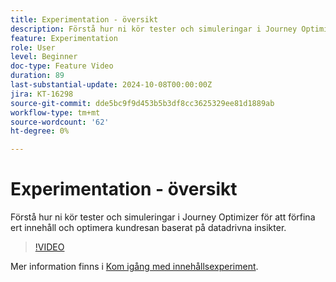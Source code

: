 ```yaml
---
title: Experimentation - översikt
description: Förstå hur ni kör tester och simuleringar i Journey Optimizer för att förfina ert innehåll och optimera kundresan baserat på datadrivna insikter.
feature: Experimentation
role: User
level: Beginner
doc-type: Feature Video
duration: 89
last-substantial-update: 2024-10-08T00:00:00Z
jira: KT-16298
source-git-commit: dde5bc9f9d453b5b3df8cc3625329ee81d1889ab
workflow-type: tm+mt
source-wordcount: '62'
ht-degree: 0%

---
```



# Experimentation - översikt

Förstå hur ni kör tester och simuleringar i Journey Optimizer för att förfina ert innehåll och optimera kundresan baserat på datadrivna insikter.

>[!VIDEO](https://video.tv.adobe.com/v/3434963/?learn=on)

Mer information finns i [Kom igång med innehållsexperiment](https://experienceleague.adobe.com/en/docs/journey-optimizer/using/content-management/content-experiment/get-started-experiment).
